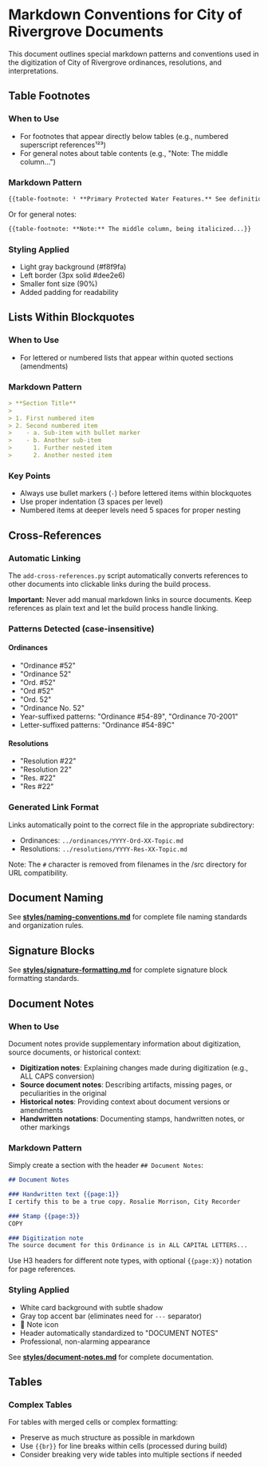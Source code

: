 # Markdown Conventions for City of Rivergrove Documents

This document outlines special markdown patterns and conventions used in the digitization of City of Rivergrove ordinances, resolutions, and interpretations.

## Table Footnotes

### When to Use

- For footnotes that appear directly below tables (e.g., numbered superscript references¹²³)
- For general notes about table contents (e.g., "Note: The middle column...")

### Markdown Pattern

```markdown
{{table-footnote: ¹ **Primary Protected Water Features.** See definition... ² **Secondary Protected Water Features.** See definition...}}
```

Or for general notes:

```markdown
{{table-footnote: **Note:** The middle column, being italicized...}}
```

### Styling Applied

- Light gray background (#f8f9fa)
- Left border (3px solid #dee2e6)
- Smaller font size (90%)
- Added padding for readability

## Lists Within Blockquotes

### When to Use

- For lettered or numbered lists that appear within quoted sections (amendments)

### Markdown Pattern

```markdown
> **Section Title**
>
> 1. First numbered item
> 2. Second numbered item
>    - a. Sub-item with bullet marker
>    - b. Another sub-item
>      1. Further nested item
>      2. Another nested item
```

### Key Points

- Always use bullet markers (`-`) before lettered items within blockquotes
- Use proper indentation (3 spaces per level)
- Numbered items at deeper levels need 5 spaces for proper nesting

## Cross-References

### Automatic Linking

The `add-cross-references.py` script automatically converts references to other documents into clickable links during the build process.

**Important:** Never add manual markdown links in source documents. Keep references as plain text and let the build process handle linking.

### Patterns Detected (case-insensitive)

#### Ordinances

- "Ordinance #52"
- "Ordinance 52"
- "Ord. #52"
- "Ord #52"
- "Ord. 52"
- "Ordinance No. 52"
- Year-suffixed patterns: "Ordinance #54-89", "Ordinance 70-2001"
- Letter-suffixed patterns: "Ordinance #54-89C"

#### Resolutions

- "Resolution #22"
- "Resolution 22"
- "Res. #22"
- "Res #22"

### Generated Link Format

Links automatically point to the correct file in the appropriate subdirectory:

- Ordinances: `../ordinances/YYYY-Ord-XX-Topic.md`
- Resolutions: `../resolutions/YYYY-Res-XX-Topic.md`

Note: The `#` character is removed from filenames in the /src directory for URL compatibility.

## Document Naming

See **[styles/naming-conventions.md](styles/naming-conventions.md)** for complete file naming standards and organization rules.

## Signature Blocks

See **[styles/signature-formatting.md](styles/signature-formatting.md)** for complete signature block formatting standards.

## Document Notes

### When to Use

Document notes provide supplementary information about digitization, source documents, or historical context:

- **Digitization notes**: Explaining changes made during digitization (e.g., ALL CAPS conversion)
- **Source document notes**: Describing artifacts, missing pages, or peculiarities in the original
- **Historical notes**: Providing context about document versions or amendments
- **Handwritten notations**: Documenting stamps, handwritten notes, or other markings

### Markdown Pattern

Simply create a section with the header `## Document Notes`:

```markdown
## Document Notes

### Handwritten text {{page:1}}
I certify this to be a true copy. Rosalie Morrison, City Recorder

### Stamp {{page:3}}
COPY

### Digitization note
The source document for this Ordinance is in ALL CAPITAL LETTERS...
```

Use H3 headers for different note types, with optional `{{page:X}}` notation for page references.

### Styling Applied

- White card background with subtle shadow
- Gray top accent bar (eliminates need for `---` separator)
- 📝 Note icon
- Header automatically standardized to "DOCUMENT NOTES"
- Professional, non-alarming appearance

See **[styles/document-notes.md](styles/document-notes.md)** for complete documentation.

## Tables

### Complex Tables

For tables with merged cells or complex formatting:

- Preserve as much structure as possible in markdown
- Use `{{br}}` for line breaks within cells (processed during build)
- Consider breaking very wide tables into multiple sections if needed
